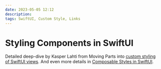 ```yaml
---
date: 2023-05-05 12:12
description: 
tags: SwiftUI, Custom Style, Links
---
```


# Styling Components in SwiftUI

Detailed deep-dive by Kasper Lahti from Moving Parts into [custom styling of SwiftUI views](https://movingparts.io/styling-components-in-swiftui). And even more details in [Composable Styles in SwiftUI](https://movingparts.io/composable-styles-in-swiftui).